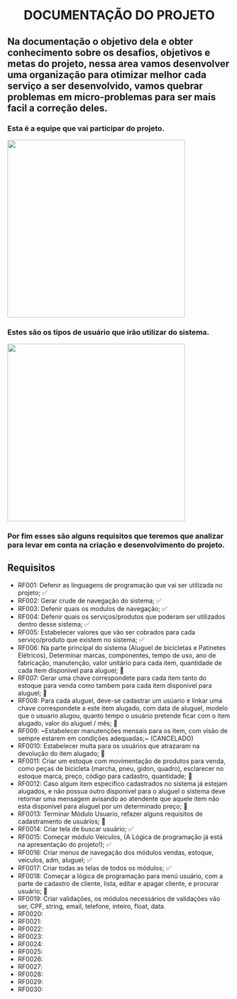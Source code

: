 <h1 align="center"> DOCUMENTAÇÃO DO PROJETO </h1>


<h2> Na documentação o objetivo dela e obter conhecimento sobre os desafios, objetivos e metas do projeto, nessa area vamos desenvolver uma organização para otimizar melhor cada serviço a ser desenvolvido, vamos quebrar problemas em micro-problemas para ser mais facil a correção deles. </h2>

<h3> Esta é a equipe que vai participar do projeto. </h3>

<image src= "https://github.com/Lima404/Locadora-de-bicicletas-e-patins-eletricos/blob/main/imagens/imagem.png" width=400/>

<h3> Estes são os tipos de usuário que irão utilizar do sistema. </h3>

<image src= "https://github.com/Lima404/Locadora-de-bicicletas-e-patins-eletricos/blob/main/imagens/perfil.png" width=400/>

<h3> Por fim esses são alguns requisitos que teremos que analizar para levar em conta na criação e desenvolvimento do projeto. </h3>

<h2> Requisitos </h2>

- RF001: Defenir as linguagens de programação que vai ser utilizada no projeto; ✅
- RF002: Gerar crude de navegação do sistema; ✅
- RF003: Defenir quais os modulos de navegação; ✅
- RF004: Defenir quais os serviços/produtos que poderam ser utilizados dentro desse sistema; ✅
- RF005: Estabelecer valores que vão ser cobrados para cada serviço/produto que existem no sistema; ✅
- RF006: Na parte principal do sistema (Aluguel de bicicletas e Patinetes Elétricos), Determinar marcas, componentes, tempo de uso, ano de fabricação, manutenção, valor unitário para cada item, quantidade de cada item disponivel para aluguel; 🛑
- RF007: Gerar uma chave correspondete para cada item tanto do estoque para venda como tambem para cada item disponivel para aluguel; 🛑
- RF008: Para cada aluguel, deve-se cadastrar um usúario e linkar uma chave correspondete a este item alugado, com data de aluguel,  modelo que o usuario alugou, quanto tempo o usuário pretende ficar com o item alugado, valor do aluguel / mês; 🛑
- RF009: ~Estabelecer manutenções mensais para os item, com visão de sempre estarem em condições adequadas;~ (CANCELADO)
- RF0010: Estabelecer multa para os usuários que atrazaram na devolução do item alugado; 🛑
- RF0011: Criar um estoque com movimentação de produtos para venda, como peças de bicicleta (marcha, pneu, gidon, quadro), esclarecer no estoque marca, preço, código para cadastro, quantidade; 🛑
- RF0012: Caso algum item especifico cadastrados no sistema já estejam alugados, e não possua outro disponivel para o aluguel o sistema deve retornar uma mensagem avisando ao atendente que aquele item não esta disponivel para aluguel por um determinado preço; 🛑
- RF0013: Terminar Módulo Usuario, refazer alguns requisitos de cadastramento de usuários; 🛑
- RF0014: Criar tela de buscar usuário; ✅
- RF0015: Começar módulo Veiculos, (A Lógica de programação já está na apresentação do projeto!); ✅
- RF0016: Criar menus de navegação dos módulos vendas, estoque, veiculos, adm, aluguel; ✅
- RF0017: Criar todas as telas de todos os módulos; ✅
- RF0018: Começar a lógica de programação para menú usuário, com a parte de cadastro de cliente, lista, editar e apagar cliente, e procurar usuário; 🛑
- RF0019: Criar validações, os módulos necessários de validações vão ser, CPF, string, email, telefone, inteiro, float, data.
- RF0020:
- RF0021:
- RF0022:
- RF0023:
- RF0024:
- RF0025:
- RF0026:
- RF0027:
- RF0028:
- RF0029:
- RF0030: